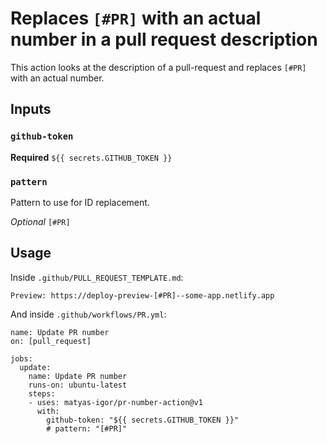 # Replaces `[#PR]` with an actual number in a pull request description

This action looks at the description of a pull-request and replaces `[#PR]` with an actual number.

## Inputs

### `github-token`

**Required** `${{ secrets.GITHUB_TOKEN }}`

### `pattern`

Pattern to use for ID replacement.

_Optional_ `[#PR]`

## Usage

Inside `.github/PULL_REQUEST_TEMPLATE.md`:

```
Preview: https://deploy-preview-[#PR]--some-app.netlify.app
```

And inside `.github/workflows/PR.yml`:

```
name: Update PR number
on: [pull_request]

jobs:
  update:
    name: Update PR number
    runs-on: ubuntu-latest
    steps:
    - uses: matyas-igor/pr-number-action@v1
      with:
        github-token: "${{ secrets.GITHUB_TOKEN }}"
        # pattern: "[#PR]"
```
